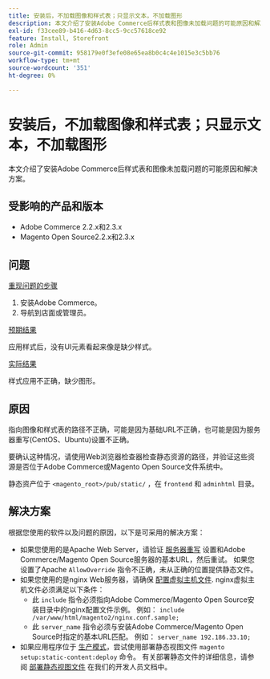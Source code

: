 ```yaml
---
title: 安装后，不加载图像和样式表；只显示文本，不加载图形
description: 本文介绍了安装Adobe Commerce后样式表和图像未加载问题的可能原因和解决方案。
exl-id: f33cee89-b416-4d63-8cc5-9cc57618ce92
feature: Install, Storefront
role: Admin
source-git-commit: 958179e0f3efe08e65ea8b0c4c4e1015e3c5bb76
workflow-type: tm+mt
source-wordcount: '351'
ht-degree: 0%

---
```


# 安装后，不加载图像和样式表；只显示文本，不加载图形

本文介绍了安装Adobe Commerce后样式表和图像未加载问题的可能原因和解决方案。

## 受影响的产品和版本

* Adobe Commerce 2.2.x和2.3.x
* Magento Open Source2.2.x和2.3.x

## 问题

<u>重现问题的步骤</u>

1. 安装Adobe Commerce。
1. 导航到店面或管理员。

<u>预期结果</u>

应用样式后，没有UI元素看起来像是缺少样式。

<u>实际结果</u>

样式应用不正确，缺少图形。

## 原因

指向图像和样式表的路径不正确，可能是因为基础URL不正确，也可能是因为服务器重写(CentOS、Ubuntu)设置不正确。

要确认这种情况，请使用Web浏览器检查器检查静态资源的路径，并验证这些资源是否位于Adobe Commerce或Magento Open Source文件系统中。

静态资产位于 `<magento_root>/pub/static/` ，在 `frontend` 和 `adminhtml` 目录。

## 解决方案

根据您使用的软件以及问题的原因，以下是可采用的解决方案：

* 如果您使用的是Apache Web Server，请验证 [服务器重写](https://devdocs.magento.com/guides/v2.3/install-gde/prereq/apache.html#apache-help-rewrite) 设置和Adobe Commerce/Magento Open Source服务器的基本URL，然后重试。 如果您设置了Apache `AllowOverride` 指令不正确，未从正确的位置提供静态文件。
* 如果您使用的是nginx Web服务器，请确保 [配置虚拟主机文件](https://devdocs.magento.com/guides/v2.3/install-gde/prereq/nginx.html#configure-nginx-ubuntu). nginx虚拟主机文件必须满足以下条件：
   * 此 `include` 指令必须指向Adobe Commerce/Magento Open Source安装目录中的nginx配置文件示例。 例如：    `include /var/www/html/magento2/nginx.conf.sample;`
   * 此 `server_name` 指令必须与安装Adobe Commerce/Magento Open Source时指定的基本URL匹配。 例如： `server_name 192.186.33.10;`
* 如果应用程序位于 [生产模式](https://devdocs.magento.com/guides/v2.3/config-guide/bootstrap/magento-modes.html#production-mode)，尝试使用部署静态视图文件 `magento setup:static-content:deploy` 命令。 有关部署静态文件的详细信息，请参阅 [部署静态视图文件](https://devdocs.magento.com/guides/v2.3/install-gde/install/cli/install-cli-subcommands-maint.html) 在我们的开发人员文档中。

